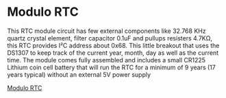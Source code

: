 # Modulo RTC

This RTC module circuit has few external components like 32.768 KHz quartz crystal element, filter capacitor 0.1uF and pullups resisters 4.7KΩ, this RTC provides I²C address about 0x68. This little breakout that uses the DS1307 to keep track of the current year, month, day as well as the current time. The module comes fully assembled and includes a small CR1225 Lithium coin cell battery that will run the RTC for a minimum of 9 years (17 years typical) without an external 5V power supply

[Modulo RTC](https://theorycircuit.com/arduino-projects/rtc-ds1307-with-arduino/)

